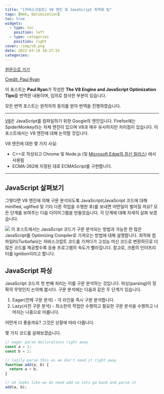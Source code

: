 ```yaml
---
title: "[자바스크립트] V8 엔진 및 JavaScript 최적화 팁"
tags: [Web, Optimization]
toc: true
widgets:
  - type: toc
    position: left
  - type: categories
    position: right
cover: /img/v8.png
date: 2022-03-19 10:27:55
categories:
---
```


</pre>
<!--more-->

<!--more-->

[원문으로 가기](https://www.digitalocean.com/community/tutorials/js-v8-engine)

[Credit: Paul Ryan](https://www.digitalocean.com/community)

이 포스트는 **Paul Ryan**가 작성한 **The V8 Engine and JavaScript Optimization Tips**를 번역한 내용이며, 임의로 첨삭한 부분이 있습니다.

모든 번역 포스트는 원작자의 동의를 받아 번역을 진행하였습니다.

---

[V8](https://v8.dev/)은 JavaScript를 컴파일하기 위한 Google의 엔진입니다. Firefox에는 SpiderMonkey라는 자체 엔진이 있으며 V8과 매우 유사하지만 차이점이 있습니다. 이 포스트에서는 V8 엔진에 대해 논의할 것입니다.

V8 엔진에 대한 몇 가지 사실:

- C++로 작성되고 Chrome 및 Node.js (및 [Microsoft Edge의 최신 릴리스](https://www.theverge.com/2018/12/6/18128648/microsoft-edge-chrome-chromium-browser-changes)) 에서 사용됨
- ECMA-262에 지정된 대로 ECMAScript를 구현합니다.

---

## **JavaScript 살펴보기**

그렇다면 V8 엔진에 의해 구문 분석되도록 JavaScript(JavaScript 코드에 대해 minified, uglified 및 기타 다른 작업을 수행한 후)를 보내면 어떤일이 벌어질 까요?
모든 단계를 보여주는 다음 다이어그램을 만들었습니다. 각 단계에 대해 자세히 살펴 보겠습니다.

![](/img/자바스크립트-V8-엔진-및-JavaScript-최적화/1.png?style=centerme)
이 포스트에서는 JavaScript 코드가 구문 분석되는 방법과 가능한 한 많은 JavaScript를 Optimizing Compiler로 가져오는 방법에 대해 설명합니다. 최적화 컴파일러(Turbofan)는 자바스크립트 코드를 가져다가 고성능 머신 코드로 변환하므로 더 많은 코드를 제공할수록 응용 프로그램의 속도가 빨라집니다. 참고로, 크롬의 인터프리터를 Ignition이라고 합니다.

## **JavaScript 파싱**

JavaScript 코드의 첫 번째 처리는 이를 구문 분석하는 것입니다. 파싱(parsing)이 정확히 무엇인지 논의해 봅시다.
구문 분석에는 다음과 같은 두 단계가 있습니다.

1. Eager(전체 구문 분석) - 각 라인을 즉시 구문 분석합니다.
2. Lazy(사전 구문 분석) - 최소한의 작업만 수행하고 필요한 구문 분석을 수행하고 나머지는 나중으로 미룹니다.

어떤게 더 좋을까요? 그것은 상황에 따라 다릅니다.

몇 가지 코드를 살펴보겠습니다.

```js
// eager parse declarations right away
const a = 1;
const b = 2;

// lazily parse this as we don't need it right away
function add(a, b) {
  return a + b;
}

// oh looks like we do need add so lets go back and parse it
add(a, b);
```
